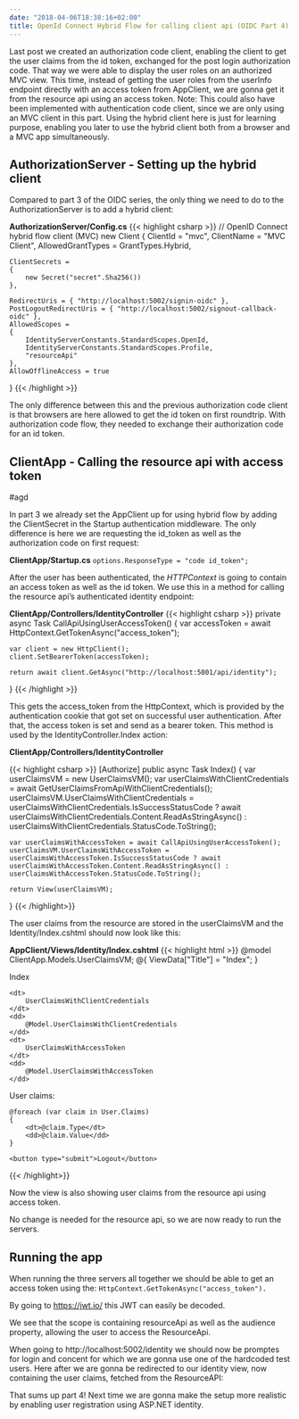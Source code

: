 ```yaml
---
date: "2018-04-06T18:38:16+02:00"
title: OpenId Connect Hybrid Flow for calling client api (OIDC Part 4)
---
```


Last post we created an authorization code client, enabling the client to get
the user claims from the id token, exchanged for the post login authorization
code. That way we were able to display the user roles on an authorized MVC view.
This time, instead of getting the user roles from the userInfo endpoint directly
with an access token from AppClient, we are gonna get it from the resource api
using an access token. Note: This could also have been implemented with
authentication code client, since we are only using an MVC client in this part.
Using the hybrid client here is just for learning purpose, enabling you later to
use the hybrid client both from a browser and a MVC app simultaneously.

AuthorizationServer - Setting up the hybrid client
--------------------------------------------------

Compared to part 3 of the OIDC series, the only thing we need to do to the
AuthorizationServer is to add a hybrid client:

**AuthorizationServer/Config.cs** {{\< highlight csharp \>}} // OpenID Connect
hybrid flow client (MVC) new Client { ClientId = "mvc", ClientName = "MVC
Client", AllowedGrantTypes = GrantTypes.Hybrid,

~~~~~~~~~~~~~~~~~~~~~~~~~~~~~~~~~~~~~~~~~~~~~~~~~~~~~~~~~~~~~~~~~~~~~~~~~~~~~~~~
ClientSecrets =
{
    new Secret("secret".Sha256())
},

RedirectUris = { "http://localhost:5002/signin-oidc" },
PostLogoutRedirectUris = { "http://localhost:5002/signout-callback-oidc" },
AllowedScopes =
{
    IdentityServerConstants.StandardScopes.OpenId,
    IdentityServerConstants.StandardScopes.Profile,
    "resourceApi"
},
AllowOfflineAccess = true
~~~~~~~~~~~~~~~~~~~~~~~~~~~~~~~~~~~~~~~~~~~~~~~~~~~~~~~~~~~~~~~~~~~~~~~~~~~~~~~~

} {{\< /highlight \>}}

The only difference between this and the previous authorization code client is
that browsers are here allowed to get the id token on first roundtrip. With
authorization code flow, they needed to exchange their authorization code for an
id token.

ClientApp - Calling the resource api with access token
------------------------------------------------------

\#agd

In part 3 we already set the AppClient up for using hybrid flow by adding the
ClientSecret in the Startup authentication middleware. The only difference is
here we are requesting the id_token as well as the authorization code on first
request:

**ClientApp/Startup.cs** `options.ResponseType = "code id_token";`

After the user has been authenticated, the *HTTPContext* is going to contain an
access token as well as the id token. We use this in a method for calling the
resource api’s authenticated identity endpoint:

**ClientApp/Controllers/IdentityController** {{\< highlight csharp \>}} private
async Task CallApiUsingUserAccessToken() { var accessToken = await
HttpContext.GetTokenAsync("access_token");

~~~~~~~~~~~~~~~~~~~~~~~~~~~~~~~~~~~~~~~~~~~~~~~~~~~~~~~~~~~~~~~~~~~~~~~~~~~~~~~~
var client = new HttpClient();
client.SetBearerToken(accessToken);

return await client.GetAsync("http://localhost:5001/api/identity");
~~~~~~~~~~~~~~~~~~~~~~~~~~~~~~~~~~~~~~~~~~~~~~~~~~~~~~~~~~~~~~~~~~~~~~~~~~~~~~~~

} {{\< /highlight \>}}

This gets the access_token from the HttpContext, which is provided by the
authentication cookie that got set on successful user authentication. After
that, the access token is set and send as a bearer token. This method is used by
the IdentityController.Index action:

**ClientApp/Controllers/IdentityController**

{{\< highlight csharp \>}} [Authorize] public async Task Index() { var
userClaimsVM = new UserClaimsVM(); var userClaimsWithClientCredentials = await
GetUserClaimsFromApiWithClientCredentials();
userClaimsVM.UserClaimsWithClientCredentials =
userClaimsWithClientCredentials.IsSuccessStatusCode ? await
userClaimsWithClientCredentials.Content.ReadAsStringAsync() :
userClaimsWithClientCredentials.StatusCode.ToString();

~~~~~~~~~~~~~~~~~~~~~~~~~~~~~~~~~~~~~~~~~~~~~~~~~~~~~~~~~~~~~~~~~~~~~~~~~~~~~~~~
var userClaimsWithAccessToken = await CallApiUsingUserAccessToken();
userClaimsVM.UserClaimsWithAccessToken = userClaimsWithAccessToken.IsSuccessStatusCode ? await userClaimsWithAccessToken.Content.ReadAsStringAsync() : userClaimsWithAccessToken.StatusCode.ToString();

return View(userClaimsVM);
~~~~~~~~~~~~~~~~~~~~~~~~~~~~~~~~~~~~~~~~~~~~~~~~~~~~~~~~~~~~~~~~~~~~~~~~~~~~~~~~

} {{\< /highlight\>}}

The user claims from the resource are stored in the userClaimsVM and the
Identity/Index.cshtml should now look like this:

**AppClient/Views/Identity/Index.cshtml** {{\< highlight html \>}} \@model
ClientApp.Models.UserClaimsVM; \@{ ViewData["Title"] = "Index"; }

Index

~~~~~~~~~~~~~~~~~~~~~~~~~~~~~~~~~~~~~~~~~~~~~~~~~~~~~~~~~~~~~~~~~~~~~~~~~~~~~~~~
<dt>
    UserClaimsWithClientCredentials
</dt>
<dd>
    @Model.UserClaimsWithClientCredentials
</dd>
<dt>
    UserClaimsWithAccessToken
</dt>
<dd>
    @Model.UserClaimsWithAccessToken
</dd>
~~~~~~~~~~~~~~~~~~~~~~~~~~~~~~~~~~~~~~~~~~~~~~~~~~~~~~~~~~~~~~~~~~~~~~~~~~~~~~~~

User claims:

~~~~~~~~~~~~~~~~~~~~~~~~~~~~~~~~~~~~~~~~~~~~~~~~~~~~~~~~~~~~~~~~~~~~~~~~~~~~~~~~
@foreach (var claim in User.Claims)
{
    <dt>@claim.Type</dt>
    <dd>@claim.Value</dd>
}
~~~~~~~~~~~~~~~~~~~~~~~~~~~~~~~~~~~~~~~~~~~~~~~~~~~~~~~~~~~~~~~~~~~~~~~~~~~~~~~~

~~~~~~~~~~~~~~~~~~~~~~~~~~~~~~~~~~~~~~~~~~~~~~~~~~~~~~~~~~~~~~~~~~~~~~~~~~~~~~~~
<button type="submit">Logout</button>
~~~~~~~~~~~~~~~~~~~~~~~~~~~~~~~~~~~~~~~~~~~~~~~~~~~~~~~~~~~~~~~~~~~~~~~~~~~~~~~~

{{\< /highlight\>}}

Now the view is also showing user claims from the resource api using access
token.

No change is needed for the resource api, so we are now ready to run the
servers.

Running the app
---------------

When running the three servers all together we should be able to get an access
token using the: `HttpContext.GetTokenAsync("access_token").`

By going to <https://jwt.io/> this JWT can easily be decoded.

We see that the scope is containing resourceApi as well as the audience
property, allowing the user to access the ResourceApi.

When going to http://localhost:5002/identity we should now be promptes for login
and concent for which we are gonna use one of the hardcoded test users. Here
after we are gonna be redirected to our identity view, now containing the user
claims, fetched from the ResourceAPI:

That sums up part 4! Next time we are gonna make the setup more realistic by
enabling user registration using ASP.NET identity.
